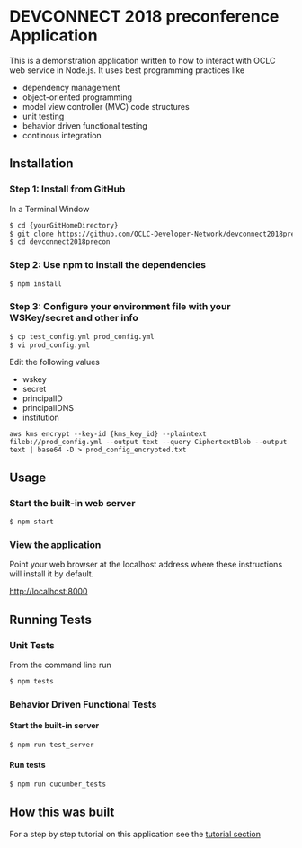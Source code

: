DEVCONNECT 2018 preconference Application
=============
This is a demonstration application written to how to interact with OCLC web service in Node.js. It uses best programming practices like 
- dependency management
- object-oriented programming
- model view controller (MVC) code structures
- unit testing
- behavior driven functional testing
- continous integration 

## Installation

### Step 1: Install from GitHub

In a Terminal Window

```bash
$ cd {yourGitHomeDirectory}
$ git clone https://github.com/OCLC-Developer-Network/devconnect2018precon.git
$ cd devconnect2018precon
```

### Step 2: Use npm to install the dependencies

```bash
$ npm install
```

### Step 3: Configure your environment file with your WSKey/secret and other info

```bash
$ cp test_config.yml prod_config.yml
$ vi prod_config.yml
```

Edit the following values
- wskey
- secret
- principalID
- principalIDNS
- institution

```
aws kms encrypt --key-id {kms_key_id} --plaintext fileb://prod_config.yml --output text --query CiphertextBlob --output text | base64 -D > prod_config_encrypted.txt

```

## Usage

### Start the built-in web server
```bash
$ npm start
```
### View the application
Point your web browser at the localhost address where these instructions will install it by default. 

[http://localhost:8000](http://localhost:8000)

## Running Tests

### Unit Tests
From the command line run

```bash
$ npm tests
```

### Behavior Driven Functional Tests

#### Start the built-in server
```bash
$ npm run test_server
```

#### Run tests
```bash
$ npm run cucumber_tests 
```

## How this was built

For a step by step tutorial on this application see the [tutorial section](https://github.com/OCLC-Developer-Network/devconnect2018precon/tree/master/tutorial)

